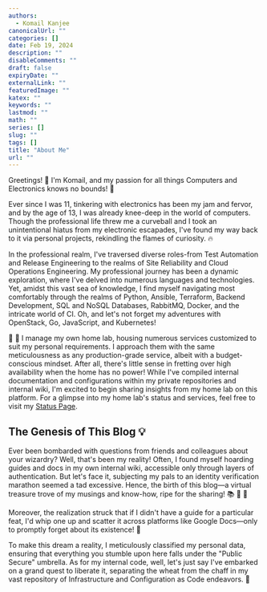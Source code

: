 ```yaml
---
authors:
  - Komail Kanjee
canonicalUrl: ""
categories: []
date: Feb 19, 2024
description: ""
disableComments: ""
draft: false
expiryDate: ""
externalLink: ""
featuredImage: ""
katex: ""
keywords: ""
lastmod: ""
math: ""
series: []
slug: ""
tags: []
title: "About Me"
url: ""
---
```


Greetings! :wave: I'm Komail, and my passion for all things Computers and Electronics knows no bounds! :star2:

Ever since I was 11, tinkering with electronics has been my jam and fervor, and by the age of 13, I was already knee-deep in the world of computers. Though the professional life threw me a curveball and I took an unintentional hiatus from my electronic escapades, I've found my way back to it via personal projects, rekindling the flames of curiosity. :fire:

In the professional realm, I've traversed diverse roles-from Test Automation and Release Engineering to the realms of Site Reliability and Cloud Operations Engineering. My professional journey has been a dynamic exploration, where I've delved into numerous languages and technologies. Yet, amidst this vast sea of knowledge, I find myself navigating most comfortably through the realms of Python, Ansible, Terraform, Backend Development, SQL and NoSQL Databases, RabbitMQ, Docker, and the intricate world of CI. Oh, and let's not forget my adventures with OpenStack, Go, JavaScript, and Kubernetes!

:goggles: :lab_coat: I manage my own home lab, housing numerous services customized to suit my personal requirements. I approach them with the same meticulousness as any production-grade service, albeit with a budget-conscious mindset. After all, there's little sense in fretting over high availability when the home has no power! While I've compiled internal documentation and configurations within my private repositories and internal wiki, I'm excited to begin sharing insights from my home lab on this platform. For a glimpse into my home lab's status and services, feel free to visit my [Status Page](https://status.digimach.com).

## The Genesis of This Blog :bulb:

Ever been bombarded with questions from friends and colleagues about your wizardry? Well, that's been my reality! Often, I found myself hoarding guides and docs in my own internal wiki, accessible only through layers of authentication. But let's face it, subjecting my pals to an identity verification marathon seemed a tad excessive. Hence, the birth of this blog—a virtual treasure trove of my musings and know-how, ripe for the sharing! :books: :brain: :compass:

Moreover, the realization struck that if I didn't have a guide for a particular feat, I'd whip one up and scatter it across platforms like Google Docs—only to promptly forget about its existence! :shrug:

To make this dream a reality, I meticulously classified my personal data, ensuring that everything you stumble upon here falls under the "Public Secure" umbrella. As for my internal code, well, let's just say I've embarked on a grand quest to liberate it, separating the wheat from the chaff in my vast repository of Infrastructure and Configuration as Code endeavors. :rocket:
